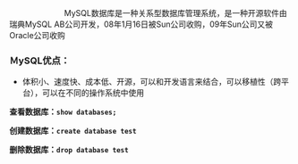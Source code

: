 　　　　　　　MySQL数据库是一种关系型数据库管理系统，是一种开源软件由瑞典MySQL AB公司开发，08年1月16日被Sun公司收购，09年Sun公司又被Oracle公司收购

### ＭySQL优点：

- 体积小、速度快、成本低、开源，可以和开发语言来结合，可以移植性（跨平台），可以在不同的操作系统中使用

**查看数据库：`show databases;`**

**创建数据库：`create database test`**

**删除数据库：`drop database test`**

